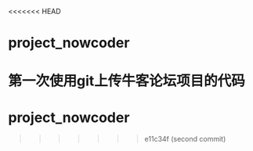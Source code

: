 <<<<<<< HEAD
# project_nowcoder
第一次使用git上传牛客论坛项目的代码
=======
# project_nowcoder
>>>>>>> e11c34f (second commit)
